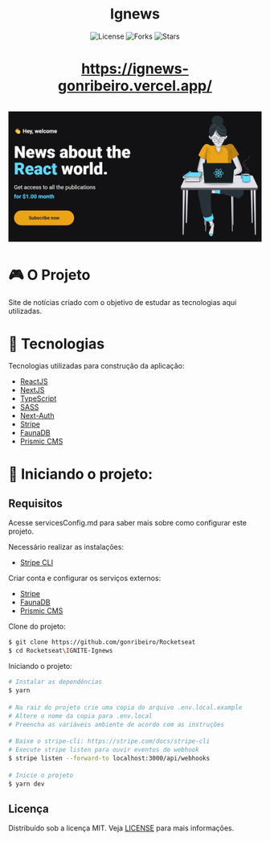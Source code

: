 <h1 align="center">
    Ignews
</h1>

<p align="center">
  <img  src="https://img.shields.io/static/v1?label=license&message=MIT&color=5965E0&labelColor=121214" alt="License">

  <img src="https://img.shields.io/github/forks/gonribeiro/NLW-Rocketseat?label=forks&message=MIT&color=5965E0&labelColor=121214" alt="Forks">

  <img src="https://img.shields.io/github/stars/gonribeiro/NLW-Rocketseat?label=stars&message=MIT&color=5965E0&labelColor=121214" alt="Stars">
</p>

<h1 align="center">
  <a href="https://ignews-gonribeiro.vercel.app/">https://ignews-gonribeiro.vercel.app/</a>
  <br /><br />
  <img alt="Letmeask" title="Letmeask" src=".github/logo.jpg" />
</h1>

# 🎮 O Projeto
Site de notícias criado com o objetivo de estudar as tecnologias aqui utilizadas.

# 🧪 Tecnologias

Tecnologias utilizadas para construção da aplicação:

- [ReactJS](https://reactjs.org/)
- [NextJS](https://nextjs.org/)
- [TypeScript](https://www.typescriptlang.org/)
- [SASS](https://sass-lang.com/)
- [Next-Auth](https://next-auth.js.org/)
- [Stripe](https://stripe.com/)
- [FaunaDB](https://fauna.com/)
- [Prismic CMS](https://prismic.io/)

# 🚀 Iniciando o projeto:

## Requisitos

Acesse servicesConfig.md para saber mais sobre como configurar este projeto.

Necessário realizar as instalações:

- [Stripe CLI](https://stripe.com/docs/stripe-cli)

Criar conta e configurar os serviços externos:

- [Stripe](https://stripe.com/)
- [FaunaDB](https://fauna.com/)
- [Prismic CMS](https://prismic.io/)

Clone do projeto:

```bash
$ git clone https://github.com/gonribeiro/Rocketseat
$ cd Rocketseat\IGNITE-Ignews
```

Iniciando o projeto:

```bash
# Instalar as dependências
$ yarn

# Na raiz do projeto crie uma copia do arquivo .env.local.example
# Altere o nome da copia para .env.local
# Preencha as variáveis ambiente de acordo com as instruções

# Baixe o stripe-cli: https://stripe.com/docs/stripe-cli
# Execute stripe listen para ouvir eventos do webhook
$ stripe listen --forward-to localhost:3000/api/webhooks

# Inicie o projeto
$ yarn dev

```

## Licença

Distribuído sob a licença MIT. Veja [LICENSE](LICENSE) para mais informações.